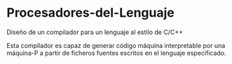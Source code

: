 # Procesadores-del-Lenguaje
Diseño de un compilador para un lenguaje al estilo de C/C++

Esta compilador es capaz de generar código máquina interpretable por una máquina-P a partir de ficheros fuentes escritos en el lenguaje especificado.
